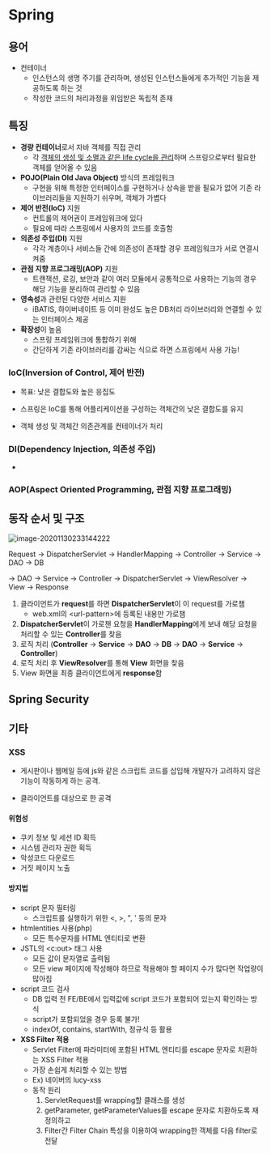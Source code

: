 # Spring

## 용어

- 컨테이너
  - 인스턴스의 생명 주기를 관리하며, 생성된 인스턴스들에게 추가적인 기능을 제공하도록 하는 것
  - 작성한 코드의 처리과정을 위임받은 독립적 존재

## 특징

- **경량 컨테이너**로서 자바 객체를 직접 관리
  - 각 <u>객체의 생성 및 소멸과 같은 life cycle을 관리</u>하며 스프링으로부터 필요한 객체를 얻어올 수 있음
- **POJO(Plain Old Java Object)** 방식의 프레임워크
  - 구현을 위해 특정한 인터페이스를 구현하거나 상속을 받을 필요가 없어 기존 라이브러리들을 지원하기 쉬우며, 객체가 가볍다
- **제어 반전(IoC)** 지원
  - 컨트롤의 제어권이 프레임워크에 있다
  - 필요에 따라 스프링에서 사용자의 코드를 호출함
- **의존성 주입(DI)** 지원
  - 각각 계층이나 서비스들 간에 의존성이 존재할 경우 프레임워크가 서로 연결시켜줌
- **관점 지향 프로그래밍(AOP)** 지원
  - 트랜잭션, 로깅, 보안과 같이 여러 모듈에서 공통적으로 사용하는 기능의 경우 해당 기능을 분리하여 관리할 수 있음
- **영속성**과 관련된 다양한 서비스 지원
  - iBATIS, 하이버네이트 등 이미 완성도 높은 DB처리 라이브러리와 연결할 수 있는 인터페이스 제공
- **확장성**이 높음
  - 스프링 프레임워크에 통합하기 위해
  - 간단하게 기존 라이브러리를 감싸는 식으로 하면 스프링에서 사용 가능!

### IoC(Inversion of Control, 제어 반전)

- 목표: 낮은 결합도와 높은 응집도

- 스프링은 IoC를 통해 어플리케이션을 구성하는 객체간의 낮은 결합도를 유지
- 객체 생성 및 객체간 의존관계를 컨테이너가 처리

### DI(Dependency Injection, 의존성 주입)

- 

### AOP(Aspect Oriented Programming, 관점 지향 프로그래밍)

## 동작 순서 및 구조

![image-20201130233144222](C:\Users\KJH\AppData\Roaming\Typora\typora-user-images\image-20201130233144222.png)

Request → DispatcherServlet → HandlerMapping → Controller → Service → DAO → DB

→ DAO → Service → Controller → DispatcherServlet → ViewResolver → View → Response

1. 클라이언트가 **request**를 하면 **DispatcherServlet**이 이 request를 가로챔
   - web.xml의 \<url-pattern\>에 등록된 내용만 가로챔
2. **DispatcherServlet**이 가로챈 요청을 **HandlerMapping**에게 보내 해당 요청을 처리할 수 있는 **Controller**를 찾음
3. 로직 처리 (**Controller** → **Service** → **DAO** → **DB** → **DAO** → **Service** → **Controller**)
4. 로직 처리 후 **ViewResolver**를 통해 **View** 화면을 찾음
5. View 화면을 최종 클라이언트에게 **response**함

## Spring Security

## 기타

### XSS

- 게시판이나 웹메일 등에 js와 같은 스크립트 코드를 삽입해 개발자가 고려하지 않은 기능이 작동하게 하는 공격.

- 클라이언트를 대상으로 한 공격

#### 위험성

- 쿠키 정보 및 세션 ID 획득
- 시스템 관리자 권한 획득
- 악성코드 다운로드
- 거짓 페이지 노출

#### 방지법

- script 문자 필터링
  - 스크립트를 실행하기 위한 <, >, ", ' 등의 문자
- htmlentities 사용(php)
  - 모든 특수문자를 HTML 엔티티로 변환
- JSTL의 \<c:out\> 태그 사용
  - 모든 값이 문자열로 출력됨
  - 모든 view 페이지에 작성해야 하므로 적용해야 할 페이지 수가 많다면 작업량이 많아짐
- script 코드 검사
  - DB 입력 전 FE/BE에서 입력값에 script 코드가 포함되어 있는지 확인하는 방식
  - script가 포함되었을 경우 등록 불가!
  - indexOf, contains, startWith, 정규식 등 활용
- **XSS Filter 적용**
  - Servlet Filter에 파라미터에 포함된 HTML 엔티티를 escape 문자로 치환하는 XSS Filter 적용
  - 가장 손쉽게 처리할 수 있는 방법
  - Ex) 네이버의 lucy-xss
  - 동작 원리
    1. ServletRequest를 wrapping할 클래스를 생성
    2. getParameter, getParameterValues를 escape 문자로 치환하도록 재정의하고
    3. Filter간 Filter Chain 특성을 이용하여 wrapping한 객체를 다음 filter로 전달